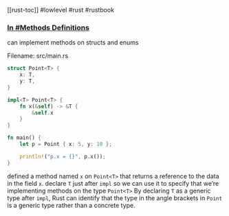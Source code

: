 [[rust-toc]]
#lowlevel #rust #rustbook
### [In #Methods Definitions](https://doc.rust-lang.org/book/ch10-01-syntax.html#in-method-definitions)
can implement methods on structs and enums

Filename: src/main.rs

```rust
struct Point<T> {
    x: T,
    y: T,
}

impl<T> Point<T> {
    fn x(&self) -> &T {
        &self.x
    }
}

fn main() {
    let p = Point { x: 5, y: 10 };

    println!("p.x = {}", p.x());
}
```

defined a method named `x` on `Point<T>` that returns a reference to the data in the field `x`.
declare `T` just after `impl` so we can use it to specify that we’re implementing methods on the type `Point<T>`
By declaring `T` as a generic type after `impl`, Rust can identify that the type in the angle brackets in `Point` is a generic type rather than a concrete type.




